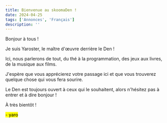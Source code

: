 ```yaml
---
title: Bienvenue au skoomaDen !
date: 2024-04-25
tags: ['Annonces', 'Français']
description: ''
---
```


Bonjour à tous ! 

Je suis Yaroster, le maître d'œuvre derrière le Den !

Ici, nous parlerons de tout, du thé à la programmation, des jeux aux livres, de la musique aux films.

J'espère que vous apprécierez votre passage ici et que vous trouverez quelque chose qui vous fera sourire.

Le Den est toujours ouvert à ceux qui le souhaitent, alors n'hésitez pas à entrer et à dire bonjour !

À très bientôt !

 <mark>- yaro</mark>
